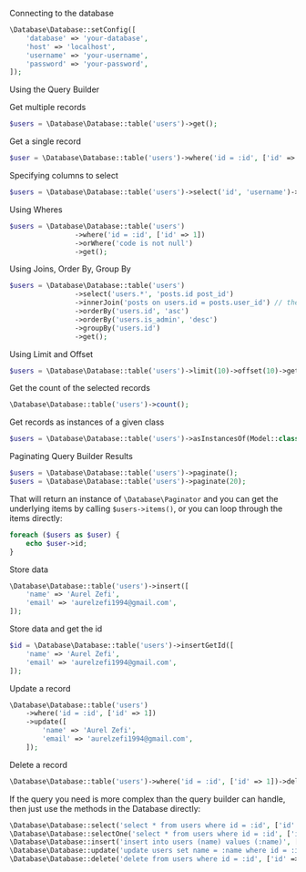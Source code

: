 Connecting to the database

```php
\Database\Database::setConfig([
    'database' => 'your-database',
    'host' => 'localhost',
    'username' => 'your-username',
    'password' => 'your-password',
]);
```

Using the Query Builder

Get multiple records
```php
$users = \Database\Database::table('users')->get();
```

Get a single record
```php
$user = \Database\Database::table('users')->where('id = :id', ['id' => 1])->first();
```

Specifying columns to select
```php
$users = \Database\Database::table('users')->select('id', 'username')->get();
```

Using Wheres
```php
$users = \Database\Database::table('users')
                ->where('id = :id', ['id' => 1])
                ->orWhere('code is not null')
                ->get();
```

Using Joins, Order By, Group By
```php
$users = \Database\Database::table('users')
                ->select('users.*', 'posts.id post_id')
                ->innerJoin('posts on users.id = posts.user_id') // the same for leftJoin() and crossJoin()
                ->orderBy('users.id', 'asc')
                ->orderBy('users.is_admin', 'desc')
                ->groupBy('users.id')
                ->get();
```

Using Limit and Offset
```php
$users = \Database\Database::table('users')->limit(10)->offset(10)->get();
```

Get the count of the selected records
```php
\Database\Database::table('users')->count();
```

Get records as instances of a given class
```php
$users = \Database\Database::table('users')->asInstancesOf(Model::class)->get();
```

Paginating Query Builder Results
```php
$users = \Database\Database::table('users')->paginate();
$users = \Database\Database::table('users')->paginate(20);
```
That will return an instance of ```\Database\Paginator``` and you can get the underlying
items by calling ```$users->items()```, or you can loop through the items directly:
```php
foreach ($users as $user) {
    echo $user->id;
}
```

Store data
```php
\Database\Database::table('users')->insert([
    'name' => 'Aurel Zefi',
    'email' => 'aurelzefi1994@gmail.com',
]);
```

Store data and get the id
```php
$id = \Database\Database::table('users')->insertGetId([
    'name' => 'Aurel Zefi',
    'email' => 'aurelzefi1994@gmail.com',
]);
```

Update a record
```php
\Database\Database::table('users')
    ->where('id = :id', ['id' => 1])
    ->update([
        'name' => 'Aurel Zefi',
        'email' => 'aurelzefi1994@gmail.com',
    ]);
```

Delete a record
```php
\Database\Database::table('users')->where('id = :id', ['id' => 1])->delete();
```

If the query you need is more complex than the query builder can handle, then just use the methods in the Database directly:
```php
\Database\Database::select('select * from users where id = :id', ['id' => 1]);
\Database\Database::selectOne('select * from users where id = :id', ['id' => 1]);
\Database\Database::insert('insert into users (name) values (:name)', ['name' => 'Aurel Zefi']);
\Database\Database::update('update users set name = :name where id = :id', ['id' => 1, 'name' => 'Aurel Zefi']);
\Database\Database::delete('delete from users where id = :id', ['id' => 1]);
